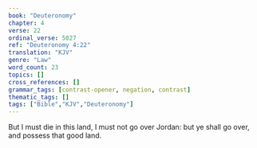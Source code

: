 ```yaml
---
book: "Deuteronomy"
chapter: 4
verse: 22
ordinal_verse: 5027
ref: "Deuteronomy 4:22"
translation: "KJV"
genre: "Law"
word_count: 23
topics: []
cross_references: []
grammar_tags: [contrast-opener, negation, contrast]
thematic_tags: []
tags: ["Bible","KJV","Deuteronomy"]
---
```

But I must die in this land, I must not go over Jordan: but ye shall go over, and possess that good land.
